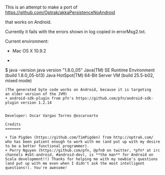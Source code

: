This is an attempt to make a port of
https://github.com/Optrak/akkaPersistenceNoAndroid

that works on Android.

Currently it fails with the errors shown in log copied in errorMsg2.txt.

Current environment:
+ Mac OS X 10.9.2
+ ```
$ java -version
java version "1.8.0_05"
Java(TM) SE Runtime Environment (build 1.8.0_05-b13)
Java HotSpot(TM) 64-Bit Server VM (build 25.5-b02, mixed mode)
```
(The generated byte code works on Android, because it is targeting
an older version of the JVM) 
+ android-sdk-plugin from pfn's https://github.com/pfn/android-sdk-plugin version 1.2.14


Developer: Oscar Vargas Torres @oscarvarto

Credits
=======

+ Tim Pigden (https://github.com/TimPigden) from http://optrak.com/ who has been patient enough to work with me (and put up with my desire to be a better functional programmer).
+ Perry Nguyen (https://github.com/pfn, @pfn0 on twitter, *pfn* at irc channels #sbt-android, #android-dev), is **the man** for Android on Scala development!!) Thanks for helping me with my newbie's questions (and put up with me even when I didn't ask the most intelligent questions!). You're awesome!
 